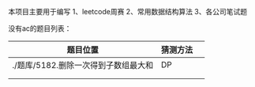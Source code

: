 本项目主要用于编写
1、leetcode周赛
2、常用数据结构算法
3、各公司笔试题





没有ac的题目列表：

| 题目位置                             | 猜测方法 |      |
| ------------------------------------ | -------- | ---- |
| ./题库/5182.删除一次得到子数组最大和 | DP       |      |
|                                      |          |      |
|                                      |          |      |

